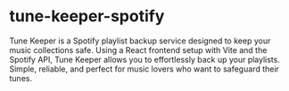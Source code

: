 # tune-keeper-spotify
Tune Keeper is a Spotify playlist backup service designed to keep your music collections safe. Using a React frontend setup with Vite and the Spotify API, Tune Keeper allows you to effortlessly back up your playlists. Simple, reliable, and perfect for music lovers who want to safeguard their tunes.
